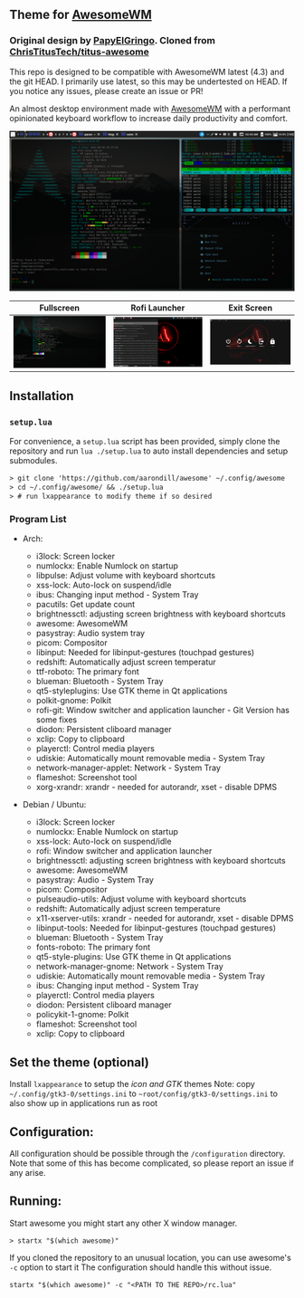 <!--- This is a generated file. Do not edit it directly. Edit the template instead. -->
## Theme for [AwesomeWM](https://awesomewm.org/)

### Original design by [PapyElGringo](https://github.com/PapyElGringo). Cloned from [ChrisTitusTech/titus-awesome](https://github.com/ChrisTitusTech/titus-awesome)

This repo is designed to be compatible with AwesomeWM latest (4.3) and the git HEAD.
I primarily use latest, so this may be undertested on HEAD.
If you notice any issues, please create an issue or PR!

An almost desktop environment made with [AwesomeWM](https://awesomewm.org/) with a performant opinionated keyboard workflow to increase daily productivity and comfort.

![](./theme/images/demo.png)

|             Fullscreen             |        Rofi Launcher         |             Exit Screen             |
| :--------------------------------: | :--------------------------: | :---------------------------------: |
| ![](./theme/images/fullscreen.png) | ![](./theme/images/rofi.png) | ![](./theme/images/exit-screen.png) |

## Installation

### `setup.lua`

For convenience, a `setup.lua` script has been provided, simply clone the repository and run `lua ./setup.lua` to auto install dependencies and setup submodules.

```shell
> git clone 'https://github.com/aarondill/awesome' ~/.config/awesome
> cd ~/.config/awesome/ && ./setup.lua
> # run lxappearance to modify theme if so desired
```

### Program List

<!-- This is generated via lua. Note: the full line must match `^%s*{{([%w_-]+)}}%s*$` -->

- Arch:
  - i3lock: Screen locker
  - numlockx: Enable Numlock on startup
  - libpulse: Adjust volume with keyboard shortcuts
  - xss-lock: Auto-lock on suspend/idle
  - ibus: Changing input method - System Tray
  - pacutils: Get update count
  - brightnessctl: adjusting screen brightness with keyboard shortcuts
  - awesome: AwesomeWM
  - pasystray: Audio system tray
  - picom: Compositor
  - libinput: Needed for libinput-gestures (touchpad gestures)
  - redshift: Automatically adjust screen temperatur
  - ttf-roboto: The primary font
  - blueman: Bluetooth - System Tray
  - qt5-styleplugins: Use GTK theme in Qt applications
  - polkit-gnome: Polkit
  - rofi-git: Window switcher and application launcher - Git Version has some fixes
  - diodon: Persistent cliboard manager
  - xclip: Copy to clipboard
  - playerctl: Control media players
  - udiskie: Automatically mount removable media - System Tray
  - network-manager-applet: Network - System Tray
  - flameshot: Screenshot tool
  - xorg-xrandr: xrandr - needed for autorandr, xset - disable DPMS

- Debian / Ubuntu:
  - i3lock: Screen locker
  - numlockx: Enable Numlock on startup
  - xss-lock: Auto-lock on suspend/idle
  - rofi: Window switcher and application launcher
  - brightnessctl: adjusting screen brightness with keyboard shortcuts
  - awesome: AwesomeWM
  - pasystray: Audio - System Tray
  - picom: Compositor
  - pulseaudio-utils: Adjust volume with keyboard shortcuts
  - redshift: Automatically adjust screen temperature
  - x11-xserver-utils: xrandr - needed for autorandr, xset - disable DPMS
  - libinput-tools: Needed for libinput-gestures (touchpad gestures)
  - blueman: Bluetooth - System Tray
  - fonts-roboto: The primary font
  - qt5-style-plugins: Use GTK theme in Qt applications
  - network-manager-gnome: Network - System Tray
  - udiskie: Automatically mount removable media - System Tray
  - ibus: Changing input method - System Tray
  - playerctl: Control media players
  - diodon: Persistent cliboard manager
  - policykit-1-gnome: Polkit
  - flameshot: Screenshot tool
  - xclip: Copy to clipboard


## Set the theme (optional)

Install `lxappearance` to setup the _icon and GTK_ themes
Note: copy `~/.config/gtk3-0/settings.ini` to `~root/config/gtk3-0/settings.ini` to also show up in applications run as root

## Configuration:

All configuration should be possible through the `/configuration` directory.
Note that some of this has become complicated, so please report an issue if any arise.

## Running:

Start awesome you might start any other X window manager.

```shell
> startx "$(which awesome)"
```

If you cloned the repository to an unusual location, you can use awesome's `-c` option to start it
The configuration should handle this without issue.

```shell
startx "$(which awesome)" -c "<PATH TO THE REPO>/rc.lua"
```